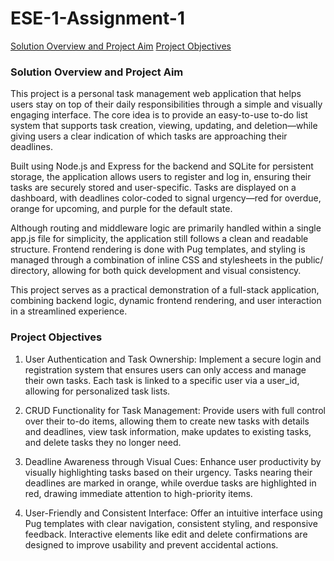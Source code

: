 # ESE-1-Assignment-1

[Solution Overview and Project Aim](#solution-overview-and-project-aim)
[Project Objectives](#project-objectives)



### Solution Overview and Project Aim

This project is a personal task management web application that helps users stay on top of their daily responsibilities through a simple and visually engaging interface. The core idea is to provide an easy-to-use to-do list system that supports task creation, viewing, updating, and deletion—while giving users a clear indication of which tasks are approaching their deadlines.

Built using Node.js and Express for the backend and SQLite for persistent storage, the application allows users to register and log in, ensuring their tasks are securely stored and user-specific. Tasks are displayed on a dashboard, with deadlines color-coded to signal urgency—red for overdue, orange for upcoming, and purple for the default state.

Although routing and middleware logic are primarily handled within a single app.js file for simplicity, the application still follows a clean and readable structure. Frontend rendering is done with Pug templates, and styling is managed through a combination of inline CSS and stylesheets in the public/ directory, allowing for both quick development and visual consistency.

This project serves as a practical demonstration of a full-stack application, combining backend logic, dynamic frontend rendering, and user interaction in a streamlined experience.


### Project Objectives

1. User Authentication and Task Ownership:
Implement a secure login and registration system that ensures users can only access and manage their own tasks. Each task is linked to a specific user via a user_id, allowing for personalized task lists.

2. CRUD Functionality for Task Management:
Provide users with full control over their to-do items, allowing them to create new tasks with details and deadlines, view task information, make updates to existing tasks, and delete tasks they no longer need.

3. Deadline Awareness through Visual Cues:
Enhance user productivity by visually highlighting tasks based on their urgency. Tasks nearing their deadlines are marked in orange, while overdue tasks are highlighted in red, drawing immediate attention to high-priority items.

4. User-Friendly and Consistent Interface:
Offer an intuitive interface using Pug templates with clear navigation, consistent styling, and responsive feedback. Interactive elements like edit and delete confirmations are designed to improve usability and prevent accidental actions.